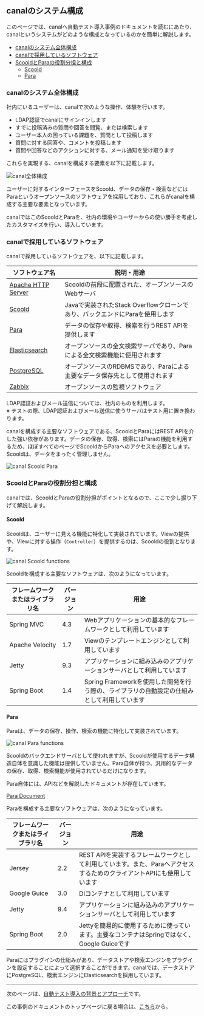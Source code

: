 ## canalのシステム構成

このページでは、canalへ自動テスト導入事例のドキュメントを読むにあたり、canalというシステムがどのような構成となっているのかを簡単に解説します。

* [canalのシステム全体構成](#canalのシステム全体構成)
* [canalで採用しているソフトウェア](#canalで採用しているソフトウェア)
* [ScooldとParaの役割分担と構成](#ScooldとParaの役割分担と構成)
  * [Scoold](#Scoold)
  * [Para](#Para)

### canalのシステム全体構成

社内にいるユーザーは、canalで次のような操作、体験を行います。

* LDAP認証でcanalにサインインします
* すでに投稿済みの質問や回答を閲覧、または検索します
* ユーザー本人の困っている課題を、質問として投稿します
* 質問に対する回答や、コメントを投稿します
* 質問や回答などのアクションに対する、メール通知を受け取ります

これらを実現する、canalを構成する要素を以下に記載します。

![canal全体構成](img/canal-overview.png)

ユーザーに対するインターフェースをScoold、データの保存・検索などにはParaというオープンソースのソフトウェアを採用しており、これらがcanalを構成する主要な要素となっています。

canalではこのScooldとParaを、社内の環境やユーザーからの使い勝手を考慮したカスタマイズを行い、導入しています。

### canalで採用しているソフトウェア

canalで採用しているソフトウェアを、以下に記載します。

|ソフトウェア名|説明・用途|
|-|-|
|[Apache HTTP Server](https://httpd.apache.org/)|Scooldの前段に配置された、オープンソースのWebサーバ|
|[Scoold](https://github.com/Erudika/scoold/)|Javaで実装されたStack Overflowクローンであり、バックエンドにParaを使用します|
|[Para](https://github.com/Erudika/para)|データの保存や取得、検索を行うREST APIを提供します|
|[Elasticsearch](https://www.elastic.co/products/elasticsearch)|オープンソースの全文検索サーバであり、Paraによる全文検索機能に使用されます|
|[PostgreSQL](https://www.postgresql.org/)|オープンソースのRDBMSであり、Paraによる主要なデータ保存先として使用されます|
|[Zabbix](https://www.zabbix.com/)|オープンソースの監視ソフトウェア|

LDAP認証およびメール送信については、社内のものを利用します。  
※ テストの際、LDAP認証およびメール送信に使うサーバはテスト用に置き換わります。

canalを構成する主要なソフトウェアである、ScooldとParaにはREST APIを介した強い依存があります。データの保存、取得、検索にはParaの機能を利用するため、ほぼすべてのページでScooldからParaへのアクセスを必要とします。Scooldは、データをまったく管理しません。

![canal Scoold Para](img/canal-scoold-para.png)

### ScooldとParaの役割分担と構成

canalでは、ScooldとParaの役割分担がポイントとなるので、ここで少し掘り下げて解説します。

#### Scoold

Scooldは、ユーザーに見える機能に特化して実装されています。Viewの提供や、Viewに対する操作（`Controller`）を提供するのは、Scooldの役割となります。

![canal Scoold functions](img/canal-scoold-functions.png)

Scooldを構成する主要なソフトウェアは、次のようになっています。

|フレームワークまたはライブラリ名|バージョン|用途|
|-|-|-|
|Spring MVC|4.3|Webアプリケーションの基本的なフレームワークとして利用しています|
|Apache Velocity|1.7|Viewのテンプレートエンジンとして利用しています|
|Jetty|9.3|アプリケーションに組み込みのアプリケーションサーバとして利用しています|
|Spring Boot|1.4|Spring Frameworkを使用した開発を行う際の、ライブラリの自動設定の仕組みとして利用しています|

#### Para

Paraは、データの保存、操作、検索の機能に特化して実装されています。

![canal Para functions](img/canal-para-functions.png)

Scooldのバックエンドサーバとして使われますが、Scooldが使用するデータ構造自体を意識した機能は提供していません。Para自体が持つ、汎用的なデータの保存、取得、検索機能が使用されているだけになります。

Para自体には、APIなどを解説したドキュメントが存在しています。

[Para Document](https://paraio.org/)

Paraを構成する主要なソフトウェアは、次のようになっています。

|フレームワークまたはライブラリ名|バージョン|用途|
|-|-|-|
|Jersey|2.2|REST APIを実装するフレームワークとして利用しています。また、ParaへアクセスするためのクライアントAPIにも使用しています|
|Google Guice|3.0|DIコンテナとして利用しています|
|Jetty|9.4|アプリケーションに組み込みのアプリケーションサーバとして利用しています|
|Spring Boot|2.0|Jettyを簡易的に使用するために使っています。主要なコンテナはSpringではなく、Google Guiceです|

Paraにはプラグインの仕組みがあり、データストアや検索エンジンをプラグインを設定することによって選択することができます。canalでは、データストアにPostgreSQL、検索エンジンにElasticsearchを採用しています。

---

次のページは、[自動テスト導入の背景とアプローチ](testing-background-approach.md)です。

この事例のドキュメントのトップページに戻る場合は、[こちら](README.md)から。
